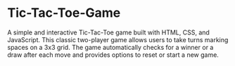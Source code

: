 # Tic-Tac-Toe-Game

A simple and interactive Tic-Tac-Toe game built with HTML, CSS, and JavaScript. This classic two-player game allows users to take turns marking spaces on a 3x3 grid. The game automatically checks for a winner or a draw after each move and provides options to reset or start a new game.
